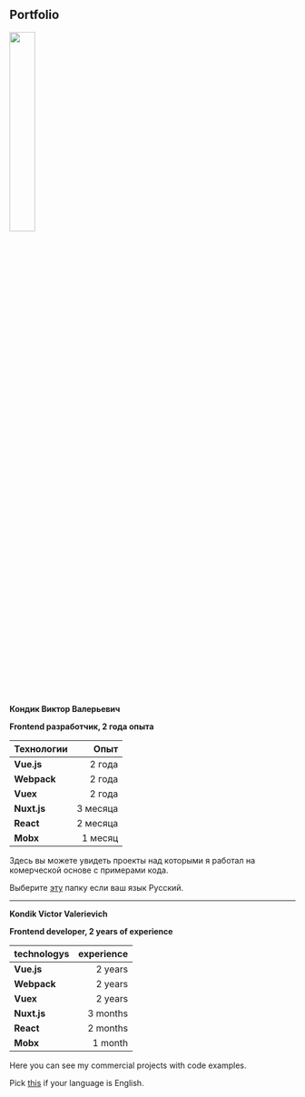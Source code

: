 ## Portfolio

<img src="https://avatars1.githubusercontent.com/u/22168010?s=460&v=4" width="30%"></img>

**Кондик Виктор Валерьевич**

**Frontend разработчик, 2 года опыта**

| Технологии   |      Опыт      |
|:---------|--------------:|
| **Vue.js** | 2 года |
| **Webpack** |    2 года   |
| **Vuex** | 2 года |
| **Nuxt.js** | 3 месяца |
| **React** | 2 месяца |
| **Mobx** | 1 месяц |

Здесь вы можете увидеть проекты над которыми я работал на комерческой основе с примерами кода.

Выберите [эту](/russian) папку если ваш язык Русский.

---

**Kondik Victor Valerievich**

**Frontend developer, 2 years of experience**

| technologys |  experience  |
|:---------|--------------:|
| **Vue.js** |  2 years |
| **Webpack** |    2 years   |
| **Vuex** | 2 years |
| **Nuxt.js** | 3 months |
| **React** | 2 months |
| **Mobx** | 1 month |

Here you can see my commercial projects with code examples. 

Pick [this](/english) if your language is English. 
